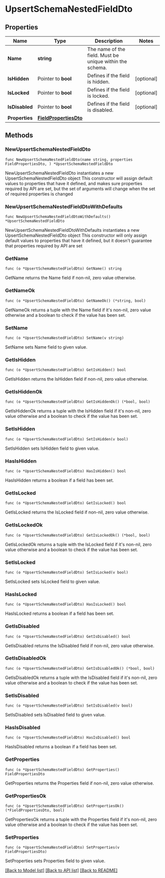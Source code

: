 # UpsertSchemaNestedFieldDto

## Properties

Name | Type | Description | Notes
------------ | ------------- | ------------- | -------------
**Name** | **string** | The name of the field. Must be unique within the schema. | 
**IsHidden** | Pointer to **bool** | Defines if the field is hidden. | [optional] 
**IsLocked** | Pointer to **bool** | Defines if the field is locked. | [optional] 
**IsDisabled** | Pointer to **bool** | Defines if the field is disabled. | [optional] 
**Properties** | [**FieldPropertiesDto**](FieldPropertiesDto.md) |  | 

## Methods

### NewUpsertSchemaNestedFieldDto

`func NewUpsertSchemaNestedFieldDto(name string, properties FieldPropertiesDto, ) *UpsertSchemaNestedFieldDto`

NewUpsertSchemaNestedFieldDto instantiates a new UpsertSchemaNestedFieldDto object
This constructor will assign default values to properties that have it defined,
and makes sure properties required by API are set, but the set of arguments
will change when the set of required properties is changed

### NewUpsertSchemaNestedFieldDtoWithDefaults

`func NewUpsertSchemaNestedFieldDtoWithDefaults() *UpsertSchemaNestedFieldDto`

NewUpsertSchemaNestedFieldDtoWithDefaults instantiates a new UpsertSchemaNestedFieldDto object
This constructor will only assign default values to properties that have it defined,
but it doesn't guarantee that properties required by API are set

### GetName

`func (o *UpsertSchemaNestedFieldDto) GetName() string`

GetName returns the Name field if non-nil, zero value otherwise.

### GetNameOk

`func (o *UpsertSchemaNestedFieldDto) GetNameOk() (*string, bool)`

GetNameOk returns a tuple with the Name field if it's non-nil, zero value otherwise
and a boolean to check if the value has been set.

### SetName

`func (o *UpsertSchemaNestedFieldDto) SetName(v string)`

SetName sets Name field to given value.


### GetIsHidden

`func (o *UpsertSchemaNestedFieldDto) GetIsHidden() bool`

GetIsHidden returns the IsHidden field if non-nil, zero value otherwise.

### GetIsHiddenOk

`func (o *UpsertSchemaNestedFieldDto) GetIsHiddenOk() (*bool, bool)`

GetIsHiddenOk returns a tuple with the IsHidden field if it's non-nil, zero value otherwise
and a boolean to check if the value has been set.

### SetIsHidden

`func (o *UpsertSchemaNestedFieldDto) SetIsHidden(v bool)`

SetIsHidden sets IsHidden field to given value.

### HasIsHidden

`func (o *UpsertSchemaNestedFieldDto) HasIsHidden() bool`

HasIsHidden returns a boolean if a field has been set.

### GetIsLocked

`func (o *UpsertSchemaNestedFieldDto) GetIsLocked() bool`

GetIsLocked returns the IsLocked field if non-nil, zero value otherwise.

### GetIsLockedOk

`func (o *UpsertSchemaNestedFieldDto) GetIsLockedOk() (*bool, bool)`

GetIsLockedOk returns a tuple with the IsLocked field if it's non-nil, zero value otherwise
and a boolean to check if the value has been set.

### SetIsLocked

`func (o *UpsertSchemaNestedFieldDto) SetIsLocked(v bool)`

SetIsLocked sets IsLocked field to given value.

### HasIsLocked

`func (o *UpsertSchemaNestedFieldDto) HasIsLocked() bool`

HasIsLocked returns a boolean if a field has been set.

### GetIsDisabled

`func (o *UpsertSchemaNestedFieldDto) GetIsDisabled() bool`

GetIsDisabled returns the IsDisabled field if non-nil, zero value otherwise.

### GetIsDisabledOk

`func (o *UpsertSchemaNestedFieldDto) GetIsDisabledOk() (*bool, bool)`

GetIsDisabledOk returns a tuple with the IsDisabled field if it's non-nil, zero value otherwise
and a boolean to check if the value has been set.

### SetIsDisabled

`func (o *UpsertSchemaNestedFieldDto) SetIsDisabled(v bool)`

SetIsDisabled sets IsDisabled field to given value.

### HasIsDisabled

`func (o *UpsertSchemaNestedFieldDto) HasIsDisabled() bool`

HasIsDisabled returns a boolean if a field has been set.

### GetProperties

`func (o *UpsertSchemaNestedFieldDto) GetProperties() FieldPropertiesDto`

GetProperties returns the Properties field if non-nil, zero value otherwise.

### GetPropertiesOk

`func (o *UpsertSchemaNestedFieldDto) GetPropertiesOk() (*FieldPropertiesDto, bool)`

GetPropertiesOk returns a tuple with the Properties field if it's non-nil, zero value otherwise
and a boolean to check if the value has been set.

### SetProperties

`func (o *UpsertSchemaNestedFieldDto) SetProperties(v FieldPropertiesDto)`

SetProperties sets Properties field to given value.



[[Back to Model list]](../README.md#documentation-for-models) [[Back to API list]](../README.md#documentation-for-api-endpoints) [[Back to README]](../README.md)



